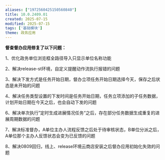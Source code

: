 ```yaml
---
aliases: ["1972560425150560840"]
title: 10.0.2409.01
created: 2025-07-15
modified: 2025-07-15
tags: ['基础模块']
theme: 政务应用
---
```


**督查督办应用修复了以下问题：**

1、优化政务单位浏览框全路径导入只显示单位名称功能

2、解决release-st环境，自定义提醒动作流执行报错的问题

3、解决下发方式是任务开始日期，督办立项任务开始日期选择今天，保存之后状态是未开始的问题

4、解决任务类型设置的下发时间是任务开始日期，任务立项添加的子任务数据，计划开始日期在今天之后，也会自动下发的问题

6、解决单次执行”定时生成进展情况任务“之后，存在部分任务数据生成重复的进展周期数据的问题

7、解决标准督办，A单位主办人流程反馈之后处于待审核状态，B单位分派之后，A单位那个主办人反馈状态会变为已反馈的问题

8、解决0809回归，线上、release环境云商店安装之后督办应用初始化失效的问题